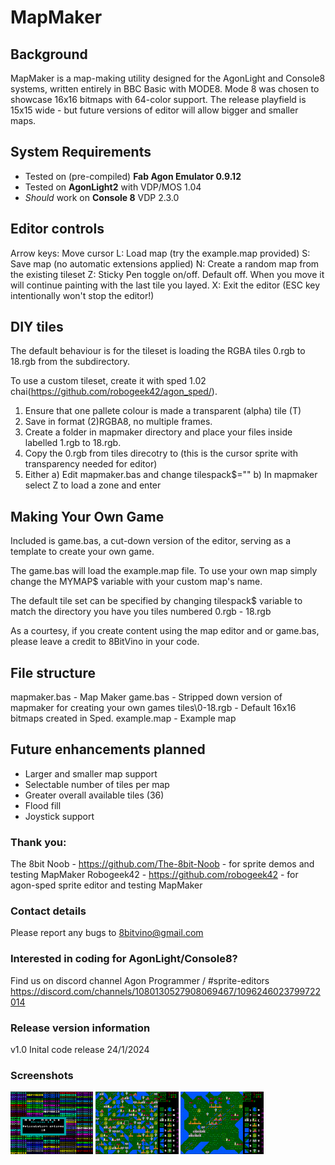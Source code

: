 # MapMaker

## Background
MapMaker is a map-making utility designed for the AgonLight and Console8 systems, written entirely in BBC Basic with MODE8. Mode 8 was chosen to showcase 16x16 bitmaps with 64-color support. The release playfield is 15x15 wide - but future versions of editor will allow bigger and smaller maps.

## System Requirements
- Tested on (pre-compiled) **Fab Agon Emulator 0.9.12**
- Tested on **AgonLight2** with VDP/MOS 1.04 
- *Should* work on **Console 8** VDP 2.3.0

## Editor controls
Arrow keys: Move cursor
L: Load map (try the example.map provided)
S: Save map (no automatic extensions applied)
N: Create a random map from the existing tileset
Z: Sticky Pen toggle on/off. Default off. When you move it will continue painting with the last tile you layed.
X: Exit the editor (ESC key intentionally won't stop the editor!)


## DIY tiles
The default behaviour is for the tileset is loading the RGBA tiles 0.rgb to 18.rgb from the <tiles> subdirectory.  

To use a custom tileset, create it with sped 1.02
chai(https://github.com/robogeek42/agon_sped/). 
1) Ensure that one pallete colour is made a transparent (alpha) tile (T) 
2) Save in format (2)RGBA8, no multiple frames. 
3) Create a folder in mapmaker directory <yourdirectory> and place your files inside labelled 1.rgb to 18.rgb.
4) Copy the 0.rgb from tiles direcotry to <yourdirectory> (this is the cursor sprite with transparency needed for editor)
5) Either a) Edit mapmaker.bas and change tilespack$="<yourdirectory>"
          b) In mapmaker select Z to load a zone and enter <yourdirectory>

## Making Your Own Game
Included is game.bas, a cut-down version of the editor, serving as a template to create your own game. 

The game.bas will load the example.map file. To use your own map simply change the MYMAP$ variable with your custom map's name. 

The default tile set can be specified by changing tilespack$ variable to match the directory you have you tiles numbered 0.rgb - 18.rgb

As a courtesy, if you create content using the map editor and or game.bas, please leave a credit to 8BitVino in your code.

## File structure
mapmaker.bas - Map Maker
game.bas - Stripped down version of mapmaker for creating your own games
tiles\0-18.rgb - Default 16x16 bitmaps created in Sped. 
example.map - Example map

## Future enhancements planned
- Larger and smaller map support
- Selectable number of tiles per map
- Greater overall available tiles (36)
- Flood fill
- Joystick support

### Thank you:
The 8bit Noob - https://github.com/The-8bit-Noob - for sprite demos and testing MapMaker
Robogeek42 - https://github.com/robogeek42 - for agon-sped sprite editor and testing MapMaker

### Contact details
Please report any bugs to 8bitvino@gmail.com

### Interested in coding for AgonLight/Console8? 
Find us on discord channel Agon Programmer / #sprite-editors
https://discord.com/channels/1080130527908069467/1096246023799722014

### Release version information
v1.0 Inital code release 24/1/2024

### Screenshots
<a href="URL_REDIRECT" target="blank"><img align="center" src="https://github.com/8BitVino/mapmaker/blob/main/loading.png
" height="100" /></a>
<a href="URL_REDIRECT" target="blank"><img align="center" src="https://github.com/8BitVino/mapmaker/blob/main/random.png" height="100" /></a>
<a href="URL_REDIRECT" target="blank"><img align="center" src="https://github.com/8BitVino/mapmaker/blob/main/example.png" height="100" /></a>
